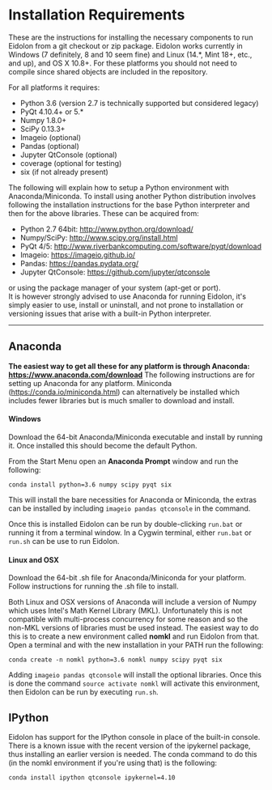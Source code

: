 # Installation Requirements

These are the instructions for installing the necessary components to run Eidolon from a git checkout or zip package.
Eidolon works currently in Windows (7 definitely, 8 and 10 seem fine) and Linux (14.\*, Mint 18+, etc., and up), and OS X 10.8+. 
For these platforms you should not need to compile since shared objects are included in the repository.

For all platforms it requires:
 * Python 3.6 (version 2.7 is technically supported but considered legacy)
 * PyQt 4.10.4+ or 5.*
 * Numpy 1.8.0+
 * SciPy 0.13.3+ 
 * Imageio (optional)
 * Pandas (optional)
 * Jupyter QtConsole (optional)
 * coverage (optional for testing)
 * six (if not already present)

The following will explain how to setup a Python environment with Anaconda/Miniconda. 
To install using another Python distribution involves following the installation instructions for the base Python interpreter
and then for the above libraries. These can be acquired from:

 * Python 2.7 64bit: http://www.python.org/download/
 * Numpy/SciPy: http://www.scipy.org/install.html 
 * PyQt 4/5: http://www.riverbankcomputing.com/software/pyqt/download
 * Imageio: https://imageio.github.io/
 * Pandas: https://pandas.pydata.org/
 * Jupyter QtConsole: https://github.com/jupyter/qtconsole
 
or using the package manager of your system (apt-get or port).  
It is however strongly advised to use Anaconda for running Eidolon, it's simply easier to use, install or uninstall, and not
prone to installation or versioning issues that arise with a built-in Python interpreter.
 
----

## Anaconda
 
**The easiest way to get all these for any platform is through Anaconda: https://www.anaconda.com/download**
The following instructions are for setting up Anaconda for any platform. 
Miniconda (https://conda.io/miniconda.html) can alternatively be installed which includes fewer libraries but is much smaller to download and install.

#### Windows

Download the 64-bit Anaconda/Miniconda executable and install by running it. Once installed this should become the default Python. 

From the Start Menu open an **Anaconda Prompt** window and run the following:

    conda install python=3.6 numpy scipy pyqt six
    
This will install the bare necessities for Anaconda or Miniconda, the extras can be installed by including `imageio pandas qtconsole`
in the command.

Once this is installed Eidolon can be run by double-clicking `run.bat` or running it from a terminal window.
In a Cygwin terminal, either `run.bat` or `run.sh` can be use to run Eidolon. 

#### Linux and OSX

Download the 64-bit .sh file for Anaconda/Miniconda for your platform. Follow instructions for running the .sh file to install. 

Both Linux and OSX versions of Anaconda will include a version of Numpy which uses Intel's Math Kernel Library (MKL). 
Unfortunately this is not compatible with multi-process concurrency for some reason and so the non-MKL versions of libraries
must be used instead. The easiest way to do this is to create a new environment called **nomkl** and run Eidolon from that.
Open a terminal and with the new installation in your PATH run the following:

    conda create -n nomkl python=3.6 nomkl numpy scipy pyqt six

Adding `imageio pandas qtconsole` will install the optional libraries.
Once this is done the command `source activate nomkl` will activate this environment, then Eidolon can be run by executing `run.sh`.

## IPython

Eidolon has support for the IPython console in place of the built-in console. There is a known issue with the recent version of the
ipykernel package, thus installing an earlier version is needed. The conda command to do this (in the nomkl environment
if you're using that) is the following:

    conda install ipython qtconsole ipykernel=4.10
    